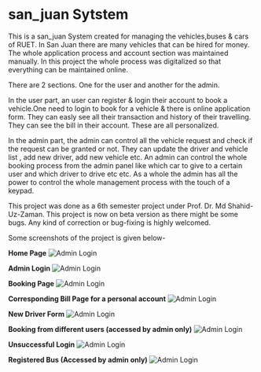 # san_juan Sytstem

This is a san_juan System created for managing the vehicles,buses & cars of RUET. In San Juan there are many vehicles that can be
hired for money. The whole application process and account section was maintained manually. In this project the whole process was 
digitalized so that everything can be maintained online. 

There are 2 sections. One for the user and another for the admin. 

In the user part, an user can register & login their account to book a vehicle.One need to login to book for a vehicle & there is online
application form. They can easly see all their transaction and history of their travelling. They can see the bill in their account. These
are all personalized. 

In the admin part, the admin can control all the vehicle request and check if the request can be granted or not. They can update the 
driver and vehicle list , add new driver, add new vehicle etc. An admin can control the whole booking process from the admin panel like
which car to give to a certain user and which driver to drive etc etc. As a whole the admin has all the power to control the whole management
process with the touch of a keypad. 

This project was done as a 6th semester project under Prof. Dr. Md Shahid-Uz-Zaman. This project is now on beta version as there might be
some bugs. Any kind of correction or bug-fixing is highly welcomed. 

Some screenshots of the project is given below- 

**Home Page**
![Admin Login](https://github.com/mihaf24/Vehicle-Management-Sytstem-RUET-/blob/master/screenshots/home.png) 


**Admin Login**
![Admin Login](https://github.com/mihaf24/Vehicle-Management-Sytstem-RUET-/blob/master/screenshots/admin.png)

**Booking Page**
![Admin Login](https://github.com/mihaf24/Vehicle-Management-Sytstem-RUET-/blob/master/screenshots/booking.png)

**Corresponding Bill Page for a personal account**
![Admin Login](https://github.com/mihaf24/Vehicle-Management-Sytstem-RUET-/blob/master/screenshots/corresponding%20bill.png)

**New Driver Form**
![Admin Login](https://github.com/mihaf24/Vehicle-Management-Sytstem-RUET-/blob/master/screenshots/driver%20form.png)

**Booking from different users (accessed by admin only)**
![Admin Login](https://github.com/mihaf24/Vehicle-Management-Sytstem-RUET-/blob/master/screenshots/list.png)

**Unsuccessful Login**
![Admin Login](https://github.com/mihaf24/Vehicle-Management-Sytstem-RUET-/blob/master/screenshots/login.png)

**Registered Bus (Accessed by admin only)**
![Admin Login](https://github.com/mihaf24/Vehicle-Management-Sytstem-RUET-/blob/master/screenshots/vechicle%20list.png)

